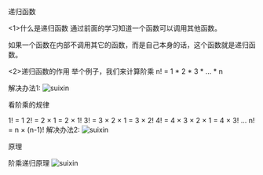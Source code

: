 递归函数

<1>什么是递归函数
通过前面的学习知道一个函数可以调用其他函数。

如果一个函数在内部不调用其它的函数，而是自己本身的话，这个函数就是递归函数。

<2>递归函数的作用
举个例子，我们来计算阶乘 n! = 1 * 2 * 3 * ... * n

解决办法1:
![suixin](http://ox376n2jk.bkt.clouddn.com/%E5%87%BD%E6%95%B04.png  )


看阶乘的规律

1! = 1
2! = 2 × 1 = 2 × 1!
3! = 3 × 2 × 1 = 3 × 2!
4! = 4 × 3 × 2 × 1 = 4 × 3!
...
n! = n × (n-1)!
解决办法2:
![suixin](http://ox376n2jk.bkt.clouddn.com/%E5%87%BD%E6%95%B05.png  )


原理

阶乘递归原理
![suixin](http://ox376n2jk.bkt.clouddn.com/%E5%87%BD%E6%95%B06.png  )
